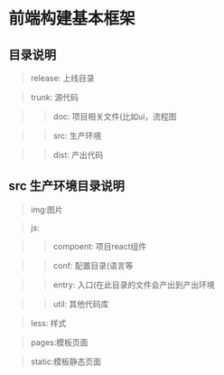 # 前端构建基本框架

## 目录说明
> release: 上线目录

> trunk: 源代码

>> doc: 项目相关文件(比如ui，流程图

>> src: 生产环境

>> dist: 产出代码

## src 生产环境目录说明

> img:图片

> js:

>> compoent: 项目react组件

>> conf: 配置目录(语言等

>> entry: 入口(在此目录的文件会产出到产出环境

>> util: 其他代码库

> less: 样式

> pages:模板页面

> static:模板静态页面
